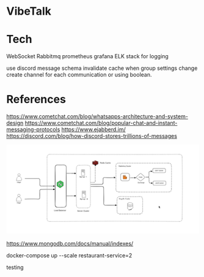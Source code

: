 # VibeTalk

# Tech
WebSocket
Rabbitmq
prometheus
grafana
ELK stack for logging

use discord message schema
invalidate cache when group settings change
create channel for each communication or using boolean.

# References
https://www.cometchat.com/blog/whatsapps-architecture-and-system-design
https://www.cometchat.com/blog/popular-chat-and-instant-messaging-protocols
https://www.ejabberd.im/
https://discord.com/blog/how-discord-stores-trillions-of-messages


![alt text](image.png)


https://www.mongodb.com/docs/manual/indexes/


docker-compose up --scale restaurant-service=2

testing